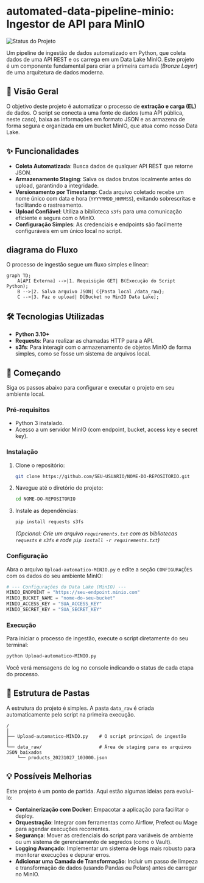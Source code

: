# automated-data-pipeline-minio: Ingestor de API para MinIO

![Status do Projeto](https://img.shields.io/badge/status-concluído-green)

Um pipeline de ingestão de dados automatizado em Python, que coleta dados de uma API REST e os carrega em um Data Lake MinIO. Este projeto é um componente fundamental para criar a primeira camada (*Bronze Layer*) de uma arquitetura de dados moderna.

## 📖 Visão Geral

O objetivo deste projeto é automatizar o processo de **extração e carga (EL)** de dados. O script se conecta a uma fonte de dados (uma API pública, neste caso), baixa as informações em formato JSON e as armazena de forma segura e organizada em um bucket MinIO, que atua como nosso Data Lake.

## ✨ Funcionalidades

-   **Coleta Automatizada**: Busca dados de qualquer API REST que retorne JSON.
-   **Armazenamento Staging**: Salva os dados brutos localmente antes do upload, garantindo a integridade.
-   **Versionamento por Timestamp**: Cada arquivo coletado recebe um nome único com data e hora (`YYYYMMDD_HHMMSS`), evitando sobrescritas e facilitando o rastreamento.
-   **Upload Confiável**: Utiliza a biblioteca `s3fs` para uma comunicação eficiente e segura com o MinIO.
-   **Configuração Simples**: As credenciais e endpoints são facilmente configuráveis em um único local no script.

##  diagrama do Fluxo

O processo de ingestão segue um fluxo simples e linear:

```mermaid
graph TD;
    A[API Externa] -->|1. Requisição GET| B(Execução do Script Python);
    B -->|2. Salva arquivo JSON| C{Pasta local /data_raw};
    C -->|3. Faz o upload| D[Bucket no MinIO Data Lake];
```

## 🛠️ Tecnologias Utilizadas

-   **Python 3.10+**
-   **Requests**: Para realizar as chamadas HTTP para a API.
-   **s3fs**: Para interagir com o armazenamento de objetos MinIO de forma simples, como se fosse um sistema de arquivos local.

## 🚀 Começando

Siga os passos abaixo para configurar e executar o projeto em seu ambiente local.

### Pré-requisitos

-   Python 3 instalado.
-   Acesso a um servidor MinIO (com endpoint, bucket, access key e secret key).

### Instalação

1.  Clone o repositório:
    ```bash
    git clone https://github.com/SEU-USUARIO/NOME-DO-REPOSITORIO.git
    ```

2.  Navegue até o diretório do projeto:
    ```bash
    cd NOME-DO-REPOSITORIO
    ```

3.  Instale as dependências:
    ```bash
    pip install requests s3fs
    ```
    *(Opcional: Crie um arquivo `requirements.txt` com as bibliotecas `requests` e `s3fs` e rode `pip install -r requirements.txt`)*

### Configuração

Abra o arquivo `Upload-automatico-MINIO.py` e edite a seção `CONFIGURAÇÕES` com os dados do seu ambiente MinIO:

```python
# --- Configurações do Data Lake (MinIO) ---
MINIO_ENDPOINT = "https://seu-endpoint.minio.com"
MINIO_BUCKET_NAME = "nome-do-seu-bucket"
MINIO_ACCESS_KEY = "SUA_ACCESS_KEY"
MINIO_SECRET_KEY = "SUA_SECRET_KEY"
```

### Execução

Para iniciar o processo de ingestão, execute o script diretamente do seu terminal:

```bash
python Upload-automatico-MINIO.py
```

Você verá mensagens de log no console indicando o status de cada etapa do processo.

## 📂 Estrutura de Pastas

A estrutura do projeto é simples. A pasta `data_raw` é criada automaticamente pelo script na primeira execução.

```
/
│
├── Upload-automatico-MINIO.py    # O script principal de ingestão
│
└── data_raw/                     # Área de staging para os arquivos JSON baixados
    └── products_20231027_103000.json
```

## 💡 Possíveis Melhorias

Este projeto é um ponto de partida. Aqui estão algumas ideias para evoluí-lo:

-   **Containerização com Docker**: Empacotar a aplicação para facilitar o deploy.
-   **Orquestração**: Integrar com ferramentas como Airflow, Prefect ou Mage para agendar execuções recorrentes.
-   **Segurança**: Mover as credenciais do script para variáveis de ambiente ou um sistema de gerenciamento de segredos (como o Vault).
-   **Logging Avançado**: Implementar um sistema de logs mais robusto para monitorar execuções e depurar erros.
-   **Adicionar uma Camada de Transformação**: Incluir um passo de limpeza e transformação de dados (usando Pandas ou Polars) antes de carregar no MinIO.

